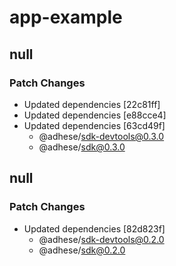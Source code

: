 # app-example

## null

### Patch Changes

- Updated dependencies [22c81ff]
- Updated dependencies [e88cce4]
- Updated dependencies [63cd49f]
  - @adhese/sdk-devtools@0.3.0
  - @adhese/sdk@0.3.0

## null

### Patch Changes

- Updated dependencies [82d823f]
  - @adhese/sdk-devtools@0.2.0
  - @adhese/sdk@0.2.0

